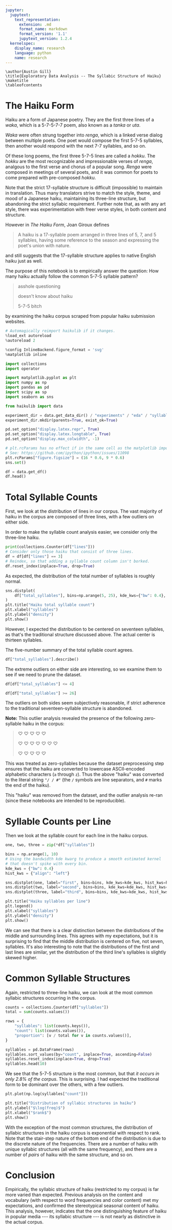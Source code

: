 ```yaml
---
jupyter:
  jupytext:
    text_representation:
      extension: .md
      format_name: markdown
      format_version: '1.1'
      jupytext_version: 1.2.4
  kernelspec:
    display_name: research
    language: python
    name: research
---
```


```
\author{Austin Gill}
\title{Exploratory Data Analysis -- The Syllabic Structure of Haiku}
\maketitle
\tableofcontents
```

# The Haiku Form

Haiku are a form of Japanese poetry.
They are the first three lines of a *waka*, which is a 5-7-5-7-7 poem, also known as a *tanka* or *uta*.

*Waka* were often strung together into *renga*, which is a linked verse dialog between multiple poets.
One poet would compose the first 5-7-5 syllables, then another would respond with the next 7-7 syllables, and so on.

Of these long poems, the first three 5-7-5 lines are called a *hokku*.
The *hokku* are the most recognizable and impressionable verses of *renga*, analgous to the first verse and chorus of a popular song.
*Renga* were composed in meetings of several poets, and it was common for poets to come prepared with pre-composed *hokku*.

Note that the strict 17-syllable structure is difficult (impossible) to maintain in translation.
Thus many translators strive to match the style, theme, and mood of a Japanese haiku, maintaining its three-line structure, but abandoning the strict syllabic requirement.
Further note that, as with any art style, there was experimentation with freer verse styles, in both content and structure.

However in *The Haiku Form*, Joan Giroux defines

> A haiku is a 17-syllable poem arranged in three lines of 5, 7, and 5 syllables, having some reference to the season and expressing the poet's union with nature.

and still suggests that the 17-syllable structure applies to native English haiku just as well.

The purpose of this notebook is to empirically answer the question:
How many haiku actually follow the common 5-7-5 syllable pattern?

> asshole questioning
>
> doesn't know about haiku
>
> 5-7-5 bitch

by examining the haiku corpus scraped from popular haiku submission websites.

```python
# Automagically reimport haikulib if it changes.
%load_ext autoreload
%autoreload 2

%config InlineBackend.figure_format = 'svg'
%matplotlib inline

import collections
import operator

import matplotlib.pyplot as plt
import numpy as np
import pandas as pd
import scipy as sp
import seaborn as sns

from haikulib import data
```

```python
experiment_dir = data.get_data_dir() / "experiments" / "eda" / "syllables"
experiment_dir.mkdir(parents=True, exist_ok=True)

pd.set_option("display.latex.repr", True)
pd.set_option("display.latex.longtable", True)
pd.set_option("display.max_colwidth", -1)

# plt.rcParams has no effect if in the same cell as the matplotlib import.
# See: https://github.com/ipython/ipython/issues/11098
plt.rcParams["figure.figsize"] = (16 * 0.6, 9 * 0.6)
sns.set()

df = data.get_df()
df.head()
```

# Total Syllable Counts

First, we look at the distribution of lines in our corpus.
The vast majority of haiku in the corpus are composed of three lines, with a few outliers on either side.

In order to make the syllable count analysis easier, we consider only the three-line haiku.

```python
print(collections.Counter(df["lines"]))
# Consider only those haiku that consist of three lines.
df = df[df["lines"] == 3]
# Reindex, so that adding a syllable count column isn't borked.
df.reset_index(inplace=True, drop=True)
```

As expected, the distribution of the total number of syllables is roughly normal.

```python
sns.distplot(
    df["total_syllables"], bins=np.arange(5, 25), kde_kws={"bw": 0.4}, hist_kws={"align": "left"}
)
plt.title("Haiku total syllable count")
plt.xlabel("syllables")
plt.ylabel("density")
plt.show()
```

However, I expected the distribution to be centered on seventeen syllables, as that's the traditional structure discussed above.
The actual center is thirteen syllables.

The five-number summary of the total syllable count agrees.

```python
df["total_syllables"].describe()
```

The extreme outliers on either side are interesting, so we examine them to see if we need to prune the dataset.

```python
df[df["total_syllables"] <= 4]
```

```python
df[df["total_syllables"] >= 26]
```

The outliers on both sides seem subjectively reasonable, if strict adherence to the traditional seventeen-syllable structure is abandoned.

**Note:** This outlier analysis revealed the presence of the following zero-syllable haiku in the corpus:

> ♡ ♡ ♡ ♡ ♡
>
> ♡ ♡ ♡ ♡ ♡ ♡ ♡
>
> ♡ ♡ ♡ ♡ ♡

This was treated as zero-syllables because the dataset preprocessing step ensures that the haiku are converted to lowercase ASCII-encoded alphabetic characters (`a` through `z`).
Thus the above "haiku" was converted to the literal string `"/ / #"` (the `/` symbols are line separators, and `#` marks the end of the haiku).

This "haiku" was removed from the dataset, and the outlier analysis re-ran (since these notebooks are intended to be reproducible).

# Syllable Counts per Line

Then we look at the syllable count for each line in the haiku corpus.

```python
one, two, three = zip(*df["syllables"])

bins = np.arange(1, 10)
# Using the bandwidth kde kwarg to produce a smooth estimated kernel
# that doesn't spike with every bin.
kde_kws = {"bw": 0.4}
hist_kws = {"align": "left"}

sns.distplot(one, label="first", bins=bins, kde_kws=kde_kws, hist_kws=hist_kws)
sns.distplot(two, label="second", bins=bins, kde_kws=kde_kws, hist_kws=hist_kws)
sns.distplot(three, label="third", bins=bins, kde_kws=kde_kws, hist_kws=hist_kws)

plt.title("Haiku syllables per line")
plt.legend()
plt.xlabel("syllables")
plt.ylabel("density")
plt.show()
```

We can see that there is a clear distinction between the distributions of the middle and surrounding lines.
This agrees with my expectations, but it is surprising to find that the middle distribution is centered on five, not seven, syllables.
It's also interesting to note that the distributions of the first and last lines are similar, yet the distribution of the third line's syllables is slightly skewed higher.

# Common Syllable Structures

Again, restricted to three-line haiku, we can look at the most common syllabic structures occurring in the corpus.

```python
counts = collections.Counter(df["syllables"])
total = sum(counts.values())

rows = {
    "syllables": list(counts.keys()),
    "count": list(counts.values()),
    "proportion": [v / total for v in counts.values()],
}

syllables = pd.DataFrame(rows)
syllables.sort_values(by="count", inplace=True, ascending=False)
syllables.reset_index(inplace=True, drop=True)
syllables.head(10)
```

We see that the 5-7-5 structure *is* the most common, but that *it occurs in only 2.8% of the corpus*.
This is surprising.
I had expected the traditional form to be dominant over the others, with a few outliers.

```python
plt.plot(np.log(syllables["count"]))

plt.title("Distribution of syllabic structures in haiku")
plt.ylabel("$\log(freq)$")
plt.xlabel("$rank$")
plt.show()
```

With the exception of the most common structures, the distribution of syllabic structures in the haiku corpus is exponential with respect to rank.
Note that the stair-step nature of the bottom end of the distribution is due to the discrete nature of the frequencies.
There are a number of haiku with unique syllabic structures (all with the same frequency), and there are a number of *pairs* of haiku with the same structure, and so on.

# Conclusion

Empirically, the syllabic structure of haiku (restricted to my corpus) is far more varied than expected.
Previous analysis on the content and vocabulary (with respect to word frequencies and color content) met my expectations, and confirmed the stereotypical seasonal content of haiku.
This analysis, however, indicates that the one distinguishing feature of haiku in popular media --- its syllabic structure --- is not nearly as distinctive in the actual corpus.
